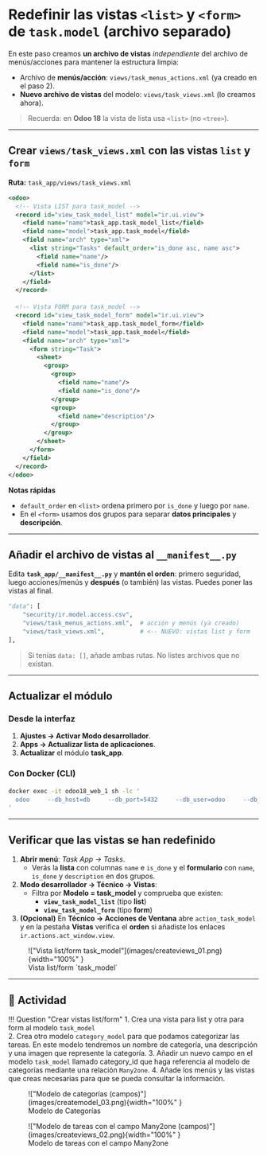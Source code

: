 # Redefinir las vistas `<list>` y `<form>` de `task.model` (archivo separado)

En este paso creamos **un archivo de vistas** *independiente* del archivo de menús/acciones para mantener la estructura limpia:
  
  - Archivo de **menús/acción**: `views/task_menus_actions.xml` (ya creado en el paso 2).
  - **Nuevo archivo de vistas** del modelo: `views/task_views.xml` (lo creamos ahora).

> Recuerda: en **Odoo 18** la vista de lista usa `<list>` (no `<tree>`).

---

## Crear `views/task_views.xml` con las vistas `list` y `form`

**Ruta:** `task_app/views/task_views.xml`

```xml
<odoo>
  <!-- Vista LIST para task_model -->
  <record id="view_task_model_list" model="ir.ui.view">
    <field name="name">task_app.task_model_list</field>
    <field name="model">task_app.task_model</field>
    <field name="arch" type="xml">
      <list string="Tasks" default_order="is_done asc, name asc">
        <field name="name"/>
        <field name="is_done"/>
      </list>
    </field>
  </record>

  <!-- Vista FORM para task_model -->
  <record id="view_task_model_form" model="ir.ui.view">
    <field name="name">task_app.task_model_form</field>
    <field name="model">task_app.task_model</field>
    <field name="arch" type="xml">
      <form string="Task">
        <sheet>
          <group>
            <group>
              <field name="name"/>
              <field name="is_done"/>
            </group>
            <group>
              <field name="description"/>
            </group>
          </group>
        </sheet>
      </form>
    </field>
  </record>
</odoo>
```

**Notas rápidas**
- `default_order` en `<list>` ordena primero por `is_done` y luego por `name`.
- En el `<form>` usamos dos grupos para separar **datos principales** y **descripción**.

---

## Añadir el archivo de vistas al `__manifest__.py`

Edita **`task_app/__manifest__.py`** y **mantén el orden**: primero seguridad, luego acciones/menús y **después** (o también) las vistas. Puedes poner las vistas al final.

```python
"data": [
    "security/ir.model.access.csv",
    "views/task_menus_actions.xml",  # acción y menús (ya creado)
    "views/task_views.xml",          # <-- NUEVO: vistas list y form
],
```

> Si tenías `data: []`, añade ambas rutas. No listes archivos que no existan.

---

## Actualizar el módulo

### Desde la interfaz
1. **Ajustes → Activar Modo desarrollador**.
2. **Apps → Actualizar lista de aplicaciones**.
3. **Actualizar** el módulo **task_app**.

### Con Docker (CLI)
```bash
docker exec -it odoo18_web_1 sh -lc '
  odoo     --db_host=db     --db_port=5432     --db_user=odoo     --db_password="$(cat /run/secrets/postgresql_password)"     --addons-path=/usr/lib/python3/dist-packages/odoo/addons,/mnt/extra-addons     -d odoodb -u task_app --stop-after-init
'
```

---

## Verificar que las vistas se han redefinido

1. **Abrir menú**: *Task App → Tasks*.  
   - Verás la **lista** con columnas `name` e `is_done` y el **formulario** con `name`, `is_done` y `description` en dos grupos.
2. **Modo desarrollador → Técnico → Vistas**:
   - Filtra por **Modelo = task_model** y comprueba que existen:
     - **`view_task_model_list`** (tipo **list**)
     - **`view_task_model_form`** (tipo **form**)
3. **(Opcional)** En **Técnico → Acciones de Ventana** abre `action_task_model` y en la pestaña **Vistas** verifica el **orden** si añadiste los enlaces `ir.actions.act_window.view`.

<figure markdown="span">
    !["Vista list/form task_model"](images/createviews_01.png){width="100%" }
    <figcaption> Vista list/form `task_model` </figcaption>
</figure>

---

## 📝 Actividad
!!! Question "Crear vistas list/form"
    1. Crea una vista para list y otra para form al modelo `task_model`  
    2. Crea otro modelo `category_model` para que podamos categorizar las tareas. En este modelo tendremos un nombre de categoría, una descripción y una imagen que represente la categoría.
    3. Añadir un nuevo campo en el modelo `task_model` llamado category_id que haga referencia al modelo de categorías mediante una relación `Many2one`.
    4. Añade los menús y las vistas que creas necesarias para que se pueda consultar la información.


<figure markdown="span">
    !["Modelo de categorías (campos)"](images/createmodel_03.png){width="100%" }
    <figcaption>Modelo de Categorías </figcaption>
</figure>
<figure markdown="span">
    !["Modelo de tareas con el campo Many2one (campos)"](images/createviews_02.png){width="100%" }
    <figcaption>Modelo de tareas con el campo Many2one </figcaption>
</figure>
